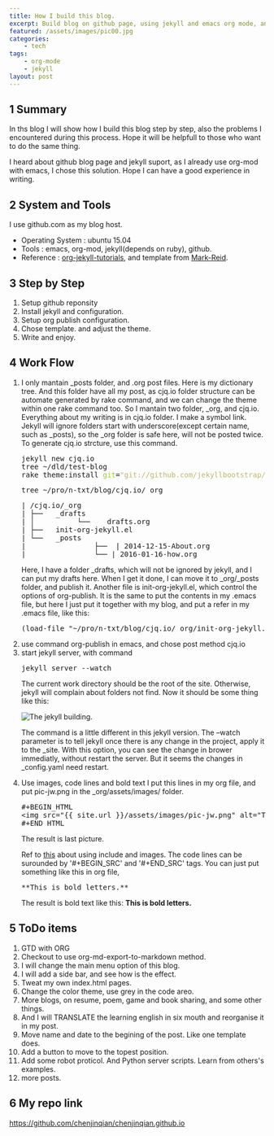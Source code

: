 ```yaml
---
title: How I build this blog.
excerpt: Build blog on github page, using jekyll and emacs org mode, and forcus on the content only.
featured: /assets/images/pic00.jpg
categories:
    - tech
tags:
    - org-mode
    - jekyll
layout: post
---
```

<div id="outline-container-sec-1" class="outline-2">
<h2 id="sec-1"><span class="section-number-2">1</span> Summary</h2>
<div class="outline-text-2" id="text-1">
<p>
In ths blog I will show how I build this blog step by step, also the problems I encountered during this process. Hope it will be helpfull to those who want to do the same thing.
</p>

<p>
I heard about github blog page and jekyll suport, as I already use org-mod with emacs, I chose this solution. Hope I can have a good experience in writing.
</p>
</div>
</div>

<div id="outline-container-sec-2" class="outline-2">
<h2 id="sec-2"><span class="section-number-2">2</span> System and Tools</h2>
<div class="outline-text-2" id="text-2">
<p>
I use github.com as my blog host.
</p>
<ul class="org-ul">
<li>Operating System : ubuntu 15.04
</li>
<li>Tools : emacs, org-mod, jekyll(depends on ruby), github.
</li>
<li>Reference : <a href="http://orgmode.org/worg/org-tutorials/org-jekyll.html">org-jekyll-tutorials</a>, and template from <a href="https://github.com/jekyllbootstrap/theme-mark-reid">Mark-Reid</a>.
</li>
</ul>
</div>
</div>
<div id="outline-container-sec-3" class="outline-2">
<h2 id="sec-3"><span class="section-number-2">3</span> Step by Step</h2>
<div class="outline-text-2" id="text-3">
<ol class="org-ol">
<li>Setup github reponsity
</li>
<li>Install jekyll and configuration.
</li>
<li>Setup org publish configuration.
</li>
<li>Chose template. and adjust the theme.
</li>
<li>Write and enjoy.
</li>
</ol>
</div>
</div>

<div id="outline-container-sec-4" class="outline-2">
<h2 id="sec-4"><span class="section-number-2">4</span> Work Flow</h2>
<div class="outline-text-2" id="text-4">
<ol class="org-ol">
<li>I only mantain _posts folder, and .org post files. Here is my dictionary tree. And this folder have all my post, as cjq.io folder structure can be automate generated by rake command,  and we can change the theme within one rake command too. So I mantain two folder, _org, and cjq.io.  Everything about my writing is in cjq.io folder. I make a symbol link. Jekyll will ignore folders start with underscore(except certain name, such as _posts), so the _org folder is safe here, will not be posted twice. To generate cjq.io strcture, use this command.
<div class="org-src-container">

<pre class="src src-sh">jekyll new cjq.io
tree ~/dld/test-blog
rake theme:install <span style="color: #9acd32;">git</span>=<span style="color: #bdb76b;">"git://github.com/jekyllbootstrap/theme-mark-reid.git"</span>
</pre>
</div>
<div class="org-src-container">

<pre class="src src-sh">tree ~/pro/n-txt/blog/cjq.io/_org
</pre>
</div>
<pre class="example">
| /cjq.io/_org
| ├──   _drafts
| │          └──    drafts.org
| ├──   init-org-jekyll.el
| └──   _posts
|                ├──  | 2014-12-15-About.org
|                └── | 2016-01-16-how.org
</pre>
<p>
Here, I have a folder _drafts, which will not be ignored by jekyll, and I can put my drafts here. When I get it done, I can move it to _org/_posts folder, and publish it.
Another file is init-org-jekyll.el, which control the options of org-publish. It is the same to put the contents in my .emacs file, but here I just put it together with my blog, and put a refer in my .emacs file, like this:
</p>
<div class="org-src-container">

<pre class="src src--emacs-lisp">(load-file "~/pro/n-txt/blog/cjq.io/_org/init-org-jekyll.el")
</pre>
</div>
</li>

<li>use command org-publish in emacs, and chose post method cjq.io
</li>

<li>start jekyll server, with command
<div class="org-src-container">

<pre class="src src-sh">jekyll server --watch
</pre>
</div>
<p>
The current work directory should be the root of the site. Otherwise, jekyll will complain about folders not find.
Now it should be some thing like this:
</p>
<img src="{{ site.url }}/assets/images/pic-jw.png" alt="The jekyll building."/>
<p>
The command is a little different in this jekyll version.
The &#x2013;watch parameter is to tell jekyll once there is any change in the project, apply it to the _site. With this option,
you can see the change in brower immediatly, without restart the server. But it seems the changes in _config.yaml need restart.
</p>
</li>

<li>Use images, code lines and bold text
I put this lines in my org file, and put pic-jw.png in the _org/assets/images/ folder.
<pre class="example">
#+BEGIN_HTML
&lt;img src="{{ site.url }}/assets/images/pic-jw.png" alt="The jekyll building."/&gt;
#+END_HTML
</pre>
<p>
The result is last picture.
</p>

<p>
Ref to <a href="http://codingtips.kanishkkunal.in/image-caption-jekyll/">this</a> about using include and images.
The code lines can be surounded by '#+BEGIN_SRC' and '#+END_SRC' tags.
You can just put something like this in org file,
</p>
<pre class="example">
**This is bold letters.**
</pre>
<p>
The result is bold text like this:
<b><b>This is bold letters.</b></b>
</p>
</li>
</ol>
</div>
</div>


<div id="outline-container-sec-5" class="outline-2">
<h2 id="sec-5"><span class="section-number-2">5</span> ToDo items</h2>
<div class="outline-text-2" id="text-5">
<ol class="org-ol">
<li>GTD with ORG
</li>
<li>Checkout to use org-md-export-to-markdown method.
</li>
<li>I will change the main menu option of this blog.
</li>
<li>I will add a side bar, and see how is the effect.
</li>
<li>Tweat my own index.html pages.
</li>
<li>Change the color theme, use grey in the code areo.
</li>
<li>More blogs, on resume, poem, game and book sharing, and some other things.
</li>
<li>And I will TRANSLATE the learning english in six mouth and reorganise it in my post.
</li>
<li>Move name and date to the begining of the post. Like one template does.
</li>
<li>Add a button to move to the topest position.
</li>
<li>Add some robot proticol. And Python server scripts. Learn from others's examples.
</li>
<li>more posts.
</li>
</ol>
</div>
</div>

<div id="outline-container-sec-6" class="outline-2">
<h2 id="sec-6"><span class="section-number-2">6</span> My repo link</h2>
<div class="outline-text-2" id="text-6">
<p>
<a href="https://github.com/chenjinqian/chenjinqian.github.io">https://github.com/chenjinqian/chenjinqian.github.io</a>
</p>
</div>
</div>
